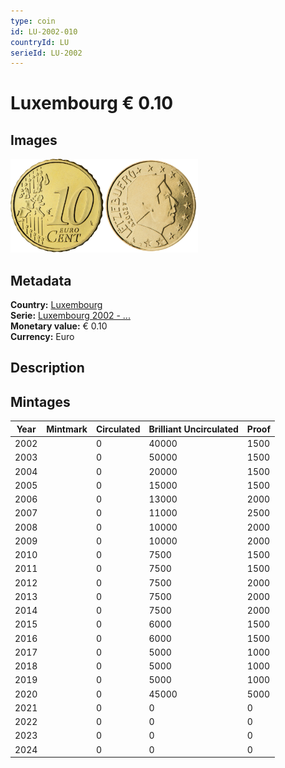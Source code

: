 ```yaml
---
type: coin
id: LU-2002-010
countryId: LU
serieId: LU-2002
---
```


# Luxembourg € 0.10

## Images

<img src="../../../Images/common-2002-010.png" height="150" alt="Front image"><img src="Images/luxembourg-2002-010.png" height="150" alt="Back image">

## Metadata

**Country:** [Luxembourg](../index.md)\
**Serie:** [Luxembourg 2002 - ...](index.md)\
**Monetary value:** € 0.10\
**Currency:** Euro

## Description


## Mintages

| Year | Mintmark | Circulated | Brilliant Uncirculated | Proof |
| ---- | -------- | ---------- | ---------------------- | ----- |
| 2002 |  | 0| 40000 | 1500 |
| 2003 |  | 0| 50000 | 1500 |
| 2004 |  | 0| 20000 | 1500 |
| 2005 |  | 0| 15000 | 1500 |
| 2006 |  | 0| 13000 | 2000 |
| 2007 |  | 0| 11000 | 2500 |
| 2008 |  | 0| 10000 | 2000 |
| 2009 |  | 0| 10000 | 2000 |
| 2010 |  | 0| 7500 | 1500 |
| 2011 |  | 0| 7500 | 1500 |
| 2012 |  | 0| 7500 | 2000 |
| 2013 |  | 0| 7500 | 2000 |
| 2014 |  | 0| 7500 | 2000 |
| 2015 |  | 0| 6000 | 1500 |
| 2016 |  | 0| 6000 | 1500 |
| 2017 |  | 0| 5000 | 1000 |
| 2018 |  | 0| 5000 | 1000 |
| 2019 |  | 0| 5000 | 1000 |
| 2020 |  | 0| 45000 | 5000 |
| 2021 |  | 0 | 0 | 0 |
| 2022 |  | 0 | 0 | 0 |
| 2023 |  | 0 | 0 | 0 |
| 2024 |  | 0 | 0 | 0 |
